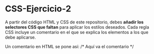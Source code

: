 # CSS-Ejercicio-2
A partir del código HTML y CSS de este repositorio, debes **añadir los selectores CSS que faltan** para aplicar los estilos deseados. Cada regla CSS incluye un comentario en el que se explica los elementos a los que debe aplicarse.

Un comentario en HTML se pone así: /* Aquí va el comentario */